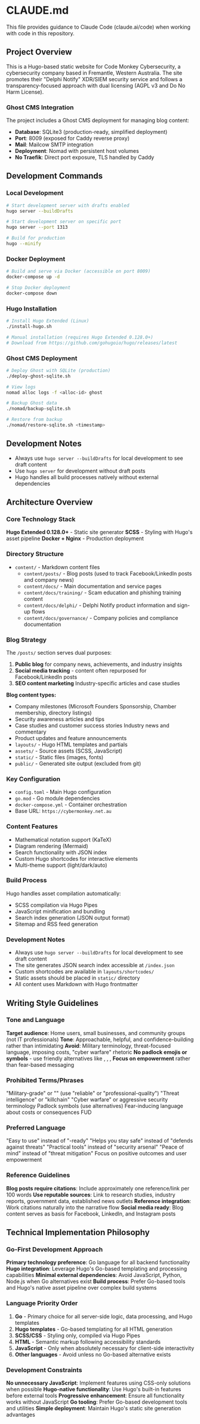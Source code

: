 # CLAUDE.md

This file provides guidance to Claude Code (claude.ai/code) when working with code in this repository.

## Project Overview

This is a Hugo-based static website for Code Monkey Cybersecurity, a cybersecurity company based in Fremantle, Western Australia. The site promotes their "Delphi Notify" XDR/SIEM security service and follows a transparency-focused approach with dual licensing (AGPL v3 and Do No Harm License).

### Ghost CMS Integration
The project includes a Ghost CMS deployment for managing blog content:
- **Database**: SQLite3 (production-ready, simplified deployment)
- **Port**: 8009 (exposed for Caddy reverse proxy)
- **Mail**: Mailcow SMTP integration
- **Deployment**: Nomad with persistent host volumes
- **No Traefik**: Direct port exposure, TLS handled by Caddy

## Development Commands

### Local Development
```bash
# Start development server with drafts enabled
hugo server --buildDrafts

# Start development server on specific port
hugo server --port 1313

# Build for production
hugo --minify
```

### Docker Deployment
```bash
# Build and serve via Docker (accessible on port 8009)
docker-compose up -d

# Stop Docker deployment
docker-compose down
```

### Hugo Installation
```bash
# Install Hugo Extended (Linux)
./install-hugo.sh

# Manual installation (requires Hugo Extended 0.128.0+)
# Download from https://github.com/gohugoio/hugo/releases/latest
```

### Ghost CMS Deployment
```bash
# Deploy Ghost with SQLite (production)
./deploy-ghost-sqlite.sh

# View logs
nomad alloc logs -f <alloc-id> ghost

# Backup Ghost data
./nomad/backup-sqlite.sh

# Restore from backup
./nomad/restore-sqlite.sh <timestamp>
```

## Development Notes
- Always use `hugo server --buildDrafts` for local development to see draft content
- Use `hugo server` for development without draft posts
- Hugo handles all build processes natively without external dependencies

## Architecture Overview

### Core Technology Stack
**Hugo Extended 0.128.0+** - Static site generator
**SCSS** - Styling with Hugo's asset pipeline
**Docker + Nginx** - Production deployment

### Directory Structure
- `content/` - Markdown content files
  - `content/posts/` - Blog posts (used to track Facebook/LinkedIn posts and company news)
  - `content/docs/` - Main documentation and service pages
  - `content/docs/training/` - Scam education and phishing training content
  - `content/docs/delphi/` - Delphi Notify product information and sign-up flows
  - `content/docs/governance/` - Company policies and compliance documentation

### Blog Strategy
The `/posts/` section serves dual purposes:
1. **Public blog** for company news, achievements, and industry insights
2. **Social media tracking** - content often repurposed for Facebook/LinkedIn posts
3. **SEO content marketing** Industry-specific articles and case studies

**Blog content types:**
- Company milestones (Microsoft Founders Sponsorship, Chamber membership, directory listings)
- Security awareness articles and tips
- Case studies and customer success stories
Industry news and commentary
- Product updates and feature announcements
- `layouts/` - Hugo HTML templates and partials
- `assets/` - Source assets (SCSS, JavaScript)
- `static/` - Static files (images, fonts)
- `public/` - Generated site output (excluded from git)

### Key Configuration
- `config.toml` - Main Hugo configuration
- `go.mod` - Go module dependencies
- `docker-compose.yml` - Container orchestration
- Base URL: `https://cybermonkey.net.au`


### Content Features
- Mathematical notation support (KaTeX)
- Diagram rendering (Mermaid)
- Search functionality with JSON index
- Custom Hugo shortcodes for interactive elements
- Multi-theme support (light/dark/auto)

### Build Process
Hugo handles asset compilation automatically:
- SCSS compilation via Hugo Pipes
- JavaScript minification and bundling
- Search index generation (JSON output format)
- Sitemap and RSS feed generation

### Development Notes
- Always use `hugo server --buildDrafts` for local development to see draft content
- The site generates JSON search index accessible at `/index.json`
- Custom shortcodes are available in `layouts/shortcodes/`
- Static assets should be placed in `static/` directory
- All content uses Markdown with Hugo frontmatter

## Writing Style Guidelines

### Tone and Language
**Target audience**: Home users, small businesses, and community groups (not  IT professionals)
**Tone**: Approachable, helpful, and confidence-building rather than intimidating
**Avoid**: Military terminology, threat-focused language, imposing costs, "cyber warfare" rhetoric
**No padlock emojis or symbols** - use friendly alternatives like , , , 
**Focus on empowerment** rather than fear-based messaging

### Prohibited Terms/Phrases
"Military-grade" or "" (use "reliable" or "professional-quality")
"Threat intelligence" or "killchain" 
"Cyber warfare" or aggressive security terminology
Padlock symbols   (use alternatives)
Fear-inducing language about costs or consequences
FUD

### Preferred Language
"Easy to use" instead of "-ready"
"Helps you stay safe" instead of "defends against threats"
"Practical tools" instead of "security arsenal"
"Peace of mind" instead of "threat mitigation"
Focus on positive outcomes and user empowerment

### Reference Guidelines
**Blog posts require citations**: Include approximately one reference/link per 100 words
**Use reputable sources**: Link to research studies, industry reports, government data, established news outlets
**Reference integration**: Work citations naturally into the narrative flow
**Social media ready**: Blog content serves as basis for Facebook, LinkedIn, and Instagram posts

## Technical Implementation Philosophy

### Go-First Development Approach
**Primary technology preference**: Go language for all backend functionality
**Hugo integration**: Leverage Hugo's Go-based templating and processing capabilities
**Minimal external dependencies**: Avoid JavaScript, Python, Node.js when Go alternatives exist
**Build process**: Prefer Go-based tools and Hugo's native asset pipeline over complex build systems

### Language Priority Order
1. **Go** - Primary choice for all server-side logic, data processing, and Hugo templates
2. **Hugo templates** - Go-based templating for all HTML generation
3. **SCSS/CSS** - Styling only, compiled via Hugo Pipes
4. **HTML** - Semantic markup following accessibility standards
5. **JavaScript** - Only when absolutely necessary for client-side interactivity
6. **Other languages** - Avoid unless no Go-based alternative exists

### Development Constraints
**No unnecessary JavaScript**: Implement features using CSS-only solutions when possible
**Hugo-native functionality**: Use Hugo's built-in features before external tools
**Progressive enhancement**: Ensure all functionality works without JavaScript
**Go tooling**: Prefer Go-based development tools and utilities
**Simple deployment**: Maintain Hugo's static site generation advantages